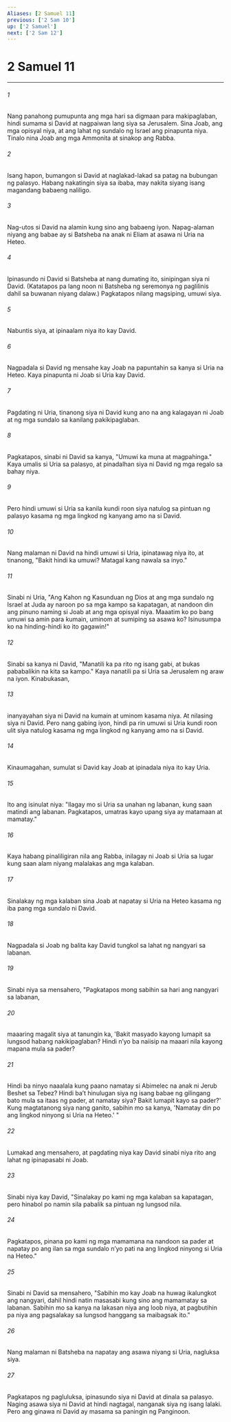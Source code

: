 ```yaml
---
Aliases: [2 Samuel 11]
previous: ['2 Sam 10']
up: ['2 Samuel']
next: ['2 Sam 12']
---
```

# 2 Samuel 11

***

###### 1
Nang panahong pumupunta ang mga hari sa digmaan para makipaglaban, hindi sumama si David at nagpaiwan lang siya sa Jerusalem. Sina Joab, ang mga opisyal niya, at ang lahat ng sundalo ng Israel ang pinapunta niya. Tinalo nina Joab ang mga Ammonita at sinakop ang Rabba. 

###### 2
Isang hapon, bumangon si David at naglakad-lakad sa patag na bubungan ng palasyo. Habang nakatingin siya sa ibaba, may nakita siyang isang magandang babaeng naliligo. 

###### 3
Nag-utos si David na alamin kung sino ang babaeng iyon. Napag-alaman niyang ang babae ay si Batsheba na anak ni Eliam at asawa ni Uria na Heteo. 

###### 4
Ipinasundo ni David si Batsheba at nang dumating ito, sinipingan siya ni David. (Katatapos pa lang noon ni Batsheba ng seremonya ng paglilinis dahil sa buwanan niyang dalaw.) Pagkatapos nilang magsiping, umuwi siya. 

###### 5
Nabuntis siya, at ipinaalam niya ito kay David. 

###### 6
Nagpadala si David ng mensahe kay Joab na papuntahin sa kanya si Uria na Heteo. Kaya pinapunta ni Joab si Uria kay David. 

###### 7
Pagdating ni Uria, tinanong siya ni David kung ano na ang kalagayan ni Joab at ng mga sundalo sa kanilang pakikipaglaban. 

###### 8
Pagkatapos, sinabi ni David sa kanya, "Umuwi ka muna at magpahinga." Kaya umalis si Uria sa palasyo, at pinadalhan siya ni David ng mga regalo sa bahay niya. 

###### 9
Pero hindi umuwi si Uria sa kanila kundi roon siya natulog sa pintuan ng palasyo kasama ng mga lingkod ng kanyang amo na si David. 

###### 10
Nang malaman ni David na hindi umuwi si Uria, ipinatawag niya ito, at tinanong, "Bakit hindi ka umuwi? Matagal kang nawala sa inyo." 

###### 11
Sinabi ni Uria, "Ang Kahon ng Kasunduan ng Dios at ang mga sundalo ng Israel at Juda ay naroon po sa mga kampo sa kapatagan, at nandoon din ang pinuno naming si Joab at ang mga opisyal niya. Maaatim ko po bang umuwi sa amin para kumain, uminom at sumiping sa asawa ko? Isinusumpa ko na hinding-hindi ko ito gagawin!" 

###### 12
Sinabi sa kanya ni David, "Manatili ka pa rito ng isang gabi, at bukas pababalikin na kita sa kampo." Kaya nanatili pa si Uria sa Jerusalem ng araw na iyon. Kinabukasan, 

###### 13
inanyayahan siya ni David na kumain at uminom kasama niya. At nilasing siya ni David. Pero nang gabing iyon, hindi pa rin umuwi si Uria kundi roon ulit siya natulog kasama ng mga lingkod ng kanyang amo na si David. 

###### 14
Kinaumagahan, sumulat si David kay Joab at ipinadala niya ito kay Uria. 

###### 15
Ito ang isinulat niya: "Ilagay mo si Uria sa unahan ng labanan, kung saan matindi ang labanan. Pagkatapos, umatras kayo upang siya ay matamaan at mamatay." 

###### 16
Kaya habang pinaliligiran nila ang Rabba, inilagay ni Joab si Uria sa lugar kung saan alam niyang malalakas ang mga kalaban. 

###### 17
Sinalakay ng mga kalaban sina Joab at napatay si Uria na Heteo kasama ng iba pang mga sundalo ni David. 

###### 18
Nagpadala si Joab ng balita kay David tungkol sa lahat ng nangyari sa labanan. 

###### 19
Sinabi niya sa mensahero, "Pagkatapos mong sabihin sa hari ang nangyari sa labanan, 

###### 20
maaaring magalit siya at tanungin ka, 'Bakit masyado kayong lumapit sa lungsod habang nakikipaglaban? Hindi nʼyo ba naiisip na maaari nila kayong mapana mula sa pader? 

###### 21
Hindi ba ninyo naaalala kung paano namatay si Abimelec na anak ni Jerub Beshet sa Tebez? Hindi baʼt hinulugan siya ng isang babae ng gilingang bato mula sa itaas ng pader, at namatay siya? Bakit lumapit kayo sa pader?' Kung magtatanong siya nang ganito, sabihin mo sa kanya, 'Namatay din po ang lingkod ninyong si Uria na Heteo.' " 

###### 22
Lumakad ang mensahero, at pagdating niya kay David sinabi niya rito ang lahat ng ipinapasabi ni Joab. 

###### 23
Sinabi niya kay David, "Sinalakay po kami ng mga kalaban sa kapatagan, pero hinabol po namin sila pabalik sa pintuan ng lungsod nila. 

###### 24
Pagkatapos, pinana po kami ng mga mamamana na nandoon sa pader at napatay po ang ilan sa mga sundalo nʼyo pati na ang lingkod ninyong si Uria na Heteo." 

###### 25
Sinabi ni David sa mensahero, "Sabihin mo kay Joab na huwag ikalungkot ang nangyari, dahil hindi natin masasabi kung sino ang mamamatay sa labanan. Sabihin mo sa kanya na lakasan niya ang loob niya, at pagbutihin pa niya ang pagsalakay sa lungsod hanggang sa maibagsak ito." 

###### 26
Nang malaman ni Batsheba na napatay ang asawa niyang si Uria, nagluksa siya. 

###### 27
Pagkatapos ng pagluluksa, ipinasundo siya ni David at dinala sa palasyo. Naging asawa siya ni David at hindi nagtagal, nanganak siya ng isang lalaki. Pero ang ginawa ni David ay masama sa paningin ng Panginoon.
